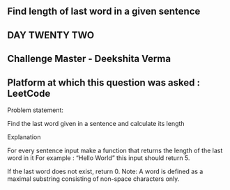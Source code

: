 ## Find length of last word in a given sentence 
## DAY TWENTY TWO 
## Challenge Master - Deekshita Verma 
## Platform at which this question was asked : LeetCode

Problem statement:

Find the last word given in a sentence and calculate its length 

Explanation 

For every sentence input make a function that returns the length of the last word in it
For example : “Hello World”  this input should return 5.

If the last word does not exist, return 0.
Note: A word is defined as a maximal substring consisting of non-space characters only.
